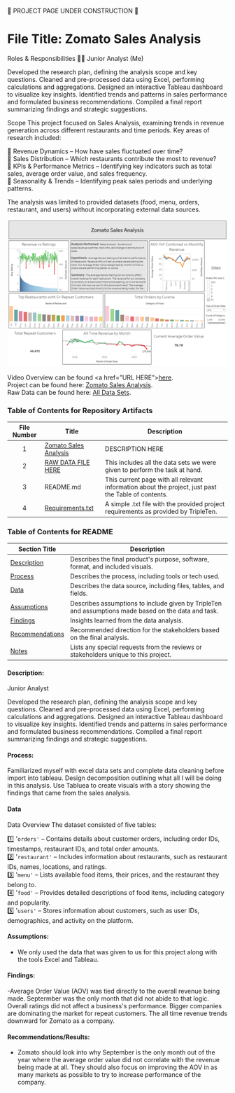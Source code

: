 🚧 PROJECT PAGE UNDER CONSTRUCTION 🚧  

# File Title: Zomato Sales Analysis 

Roles & Responsibilities
👨‍💻 Junior Analyst (Me)

Developed the research plan, defining the analysis scope and key questions.
Cleaned and pre-processed data using Excel, performing calculations and aggregations.
Designed an interactive Tableau dashboard to visualize key insights.
Identified trends and patterns in sales performance and formulated business recommendations.
Compiled a final report summarizing findings and strategic suggestions.  

Scope
This project focused on Sales Analysis, examining trends in revenue generation across different restaurants and time periods. Key areas of research included:

🔹 Revenue Dynamics – How have sales fluctuated over time? <br/>
🔹 Sales Distribution – Which restaurants contribute the most to revenue?<br/>
🔹 KPIs & Performance Metrics – Identifying key indicators such as total sales, average order value, and sales frequency.<br/>
🔹 Seasonality & Trends – Identifying peak sales periods and underlying patterns.<br/>

The analysis was limited to provided datasets (food, menu, orders, restaurant, and users) without incorporating external data sources.


[<img src="https://github.com/Turner-Walz/Data_projects_TripleTen/blob/main/Zomato/Snip%20of%20Overview%20Page" alt="First Sheet of Project**">](https://github.com/Turner-Walz/Data_projects_TripleTen/blob/main/Zomato/Snip%20of%20Overview%20Page)  

Video Overview can be found <a href=”URL HERE”><u>here</u>.</a>  
Project can be found here: [Zomato Sales Analysis](https://public.tableau.com/app/profile/turner.walz/viz/Sprint7-ProjectFinal/Dashboard-Overview).<br/>
Raw Data can be found here: [All Data Sets](https://1drv.ms/x/c/1ca507718247c69e/EcQoxRm0ovRLohqkgZOl5DcBs-vp1o5NJ92MhY3JMPbOMw?e=a7o6S1).<br/>  

### Table of Contents for Repository Artifacts
| File Number | Title | Description |
| :-----------: | ----------- |----------- |
| 1 | [Zomato Sales Analysis](https://public.tableau.com/app/profile/turner.walz/viz/Sprint7-ProjectFinal/Dashboard-Overview) | DESCRIPTION HERE |
| 2 | [RAW DATA FILE HERE](https://1drv.ms/x/c/1ca507718247c69e/EcQoxRm0ovRLohqkgZOl5DcBs-vp1o5NJ92MhY3JMPbOMw?e=a7o6S1) | This includes all the data sets we were given to perform the task at hand. |
| 3 | README.md | This current page with all relevant information about the project, just past the Table of contents. |
| 4 | [Requirements.txt](https://github.com/Turner-Walz/Data_projects_TripleTen/blob/main/Zomato/requirements.txt) | A simple .txt file with the provided project requirements as provided by TripleTen. |

### Table of Contents for README
| Section Title | Description |
| ----------- |----------- |
| [Description](LINK) | Describes the final product's purpose, software, format, and included visuals. |
| [Process](LINK) | Describes the process, including tools or tech used. |
| [Data](LINK) | Describes the data source, including files, tables, and fields. |
| [Assumptions](LINK) | Describes assumptions to include given by TripleTen and assumptions made based on the data and task. |
| [Findings](LINK) | Insights learned from the data analysis. |
| [Recommendations](LINK) | Recommended direction for the stakeholders based on the final analysis. |
| [Notes](LINK) | Lists any special requests from the reviews or stakeholders unique to this project. |

#### Description:
Junior Analyst
 
Developed the research plan, defining the analysis scope and key questions.
Cleaned and pre-processed data using Excel, performing calculations and aggregations.
Designed an interactive Tableau dashboard to visualize key insights.
Identified trends and patterns in sales performance and formulated business recommendations.
Compiled a final report summarizing findings and strategic suggestions.

#### Process:
Familiarized myself with excel data sets and complete data cleaning before import into tableau. Design decomposition outlining what all I will be doing in this analysis. Use Tabluea to create visuals with a story showing the findings that came from the sales analysis. 

#### Data
Data Overview
The dataset consisted of five tables:

1️⃣ '`orders'` – Contains details about customer orders, including order IDs, timestamps, restaurant IDs, and total order amounts.<br/>
2️⃣ '`restaurant'` – Includes information about restaurants, such as restaurant IDs, names, locations, and ratings.<br/>
3️⃣ '`menu'` – Lists available food items, their prices, and the restaurant they belong to.<br/>
4️⃣ '`food'` – Provides detailed descriptions of food items, including category and popularity.<br/>
5️⃣ '`users'` – Stores information about customers, such as user IDs, demographics, and activity on the platform.<br/>



#### Assumptions:
- We only used the data that was given to us for this project along with the tools Excel and Tableau. 


#### Findings:
-Average Order Value (AOV) was tied directly to the overall revenue being made. Septermber was the only month that did not abide to that logic. Overall ratings did not affect a business's performance. Bigger companies are dominating the market for repeat customers. The all time revenue trends downward for Zomato as a company. 

#### Recommendations/Results:
- Zomato should look into why September is the only month out of the year where the average order value did not correlate with the revenue being made at all. They should also focus on improving the AOV in as many markets as possible to try to increase performance of the company. 


